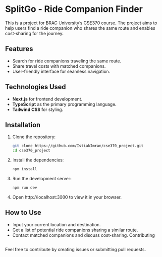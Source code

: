 # SplitGo - Ride Companion Finder


This is a project for BRAC University’s CSE370 course. The project aims to help users find a ride companion who shares the same route and enables cost-sharing for the journey.

## Features
- Search for ride companions traveling the same route.
- Share travel costs with matched companions.
- User-friendly interface for seamless navigation.

## Technologies Used
- **Next.js** for frontend development.
- **TypeScript** as the primary programming language.
- **Tailwind CSS** for styling.


## Installation

1. Clone the repository:
   ```bash
   git clone https://github.com/IstiakImran/cse370_project.git
   cd cse370_project

2. Install the dependencies:
    ```bash
    npm install

3. Run the development server:
    ```bash
    npm run dev

4. Open http://localhost:3000 to view it in your browser.


## How to Use
- Input your current location and destination.
- Get a list of potential ride companions sharing a similar route.
- Contact matched companions and discuss cost-sharing.
Contributing


##
Feel free to contribute by creating issues or submitting pull requests.
